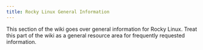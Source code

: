 ```yaml
---
title: Rocky Linux General Information
---
```


This section of the wiki goes over general information for Rocky Linux. Treat this part of the wiki as a general resource area for frequently requested information.
